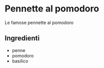 # Pennette al pomodoro

Le famose pennette al pomodoro

## Ingredienti

* penne
* pomodoro
* basilico
